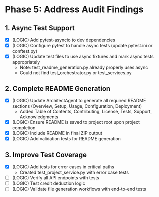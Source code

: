 # Phase 5: Address Audit Findings

## 1. Async Test Support
- [x] (LOGIC) Add pytest-asyncio to dev dependencies
- [x] (LOGIC) Configure pytest to handle async tests (update pytest.ini or conftest.py)
- [x] (LOGIC) Update test files to use async fixtures and mark async tests appropriately
    - Note: test_readme_generation.py already properly uses async
    - Could not find test_orchestrator.py or test_services.py

## 2. Complete README Generation
- [x] (LOGIC) Update ArchitectAgent to generate all required README sections (Overview, Setup, Usage, Configuration, Deployment)
    - Added Table of Contents, Contributing, License, Tests, Support, Acknowledgments
- [x] (LOGIC) Ensure README is saved to project root upon project completion
- [x] (LOGIC) Include README in final ZIP output
- [x] (LOGIC) Add validation tests for README generation

## 3. Improve Test Coverage
- [x] (LOGIC) Add tests for error cases in critical paths
    - Created test_project_service.py with error case tests
- [ ] (LOGIC) Verify all API endpoints with tests
- [ ] (LOGIC) Test credit deduction logic
- [ ] (LOGIC) Validate file generation workflows with end-to-end tests